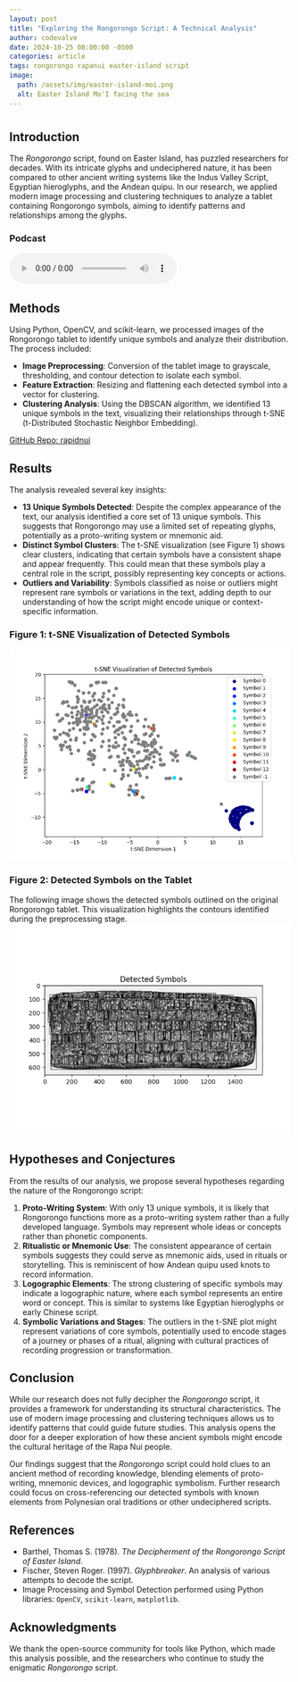 ```yaml
---
layout: post
title: "Exploring the Rongorongo Script: A Technical Analysis"
author: codevalve
date: 2024-10-25 08:00:00 -0500
categories: article
tags: rongorongo rapanui easter-island script
image:
  path: /assets/img/easter-island-moi.png
  alt: Easter Island Mo'I facing the sea
---
```

# 

## Introduction
The *Rongorongo* script, found on Easter Island, has puzzled researchers for decades. With its intricate glyphs and undeciphered nature, it has been compared to other ancient writing systems like the Indus Valley Script, Egyptian hieroglyphs, and the Andean quipu. In our research, we applied modern image processing and clustering techniques to analyze a tablet containing Rongorongo symbols, aiming to identify patterns and relationships among the glyphs.

### Podcast

<audio ref='podcast' src="https://codevalve.com/wp-content/uploads/2024/10/Codevalve-Podcast-RongoRongo.mp3" controls></audio>

## Methods
Using Python, OpenCV, and scikit-learn, we processed images of the Rongorongo tablet to identify unique symbols and analyze their distribution. The process included:
- **Image Preprocessing**: Conversion of the tablet image to grayscale, thresholding, and contour detection to isolate each symbol.
- **Feature Extraction**: Resizing and flattening each detected symbol into a vector for clustering.
- **Clustering Analysis**: Using the DBSCAN algorithm, we identified 13 unique symbols in the text, visualizing their relationships through t-SNE (t-Distributed Stochastic Neighbor Embedding).

[GitHub Repo: rapidnui](https://github.com/codevalve/rapidnui)

## Results
The analysis revealed several key insights:
- **13 Unique Symbols Detected**: Despite the complex appearance of the text, our analysis identified a core set of 13 unique symbols. This suggests that Rongorongo may use a limited set of repeating glyphs, potentially as a proto-writing system or mnemonic aid.
- **Distinct Symbol Clusters**: The t-SNE visualization (see Figure 1) shows clear clusters, indicating that certain symbols have a consistent shape and appear frequently. This could mean that these symbols play a central role in the script, possibly representing key concepts or actions.
- **Outliers and Variability**: Symbols classified as noise or outliers might represent rare symbols or variations in the text, adding depth to our understanding of how the script might encode unique or context-specific information.

### Figure 1: t-SNE Visualization of Detected Symbols
![t-SNE Visualization of Detected Symbols](/assets/img/t-SNE-Detected-Symbols.png)

### Figure 2: Detected Symbols on the Tablet
The following image shows the detected symbols outlined on the original Rongorongo tablet. This visualization highlights the contours identified during the preprocessing stage.
![Detected Symbols on Tablet](/assets/img/detected-symbols.png)

## Hypotheses and Conjectures
From the results of our analysis, we propose several hypotheses regarding the nature of the Rongorongo script:
1. **Proto-Writing System**: With only 13 unique symbols, it is likely that Rongorongo functions more as a proto-writing system rather than a fully developed language. Symbols may represent whole ideas or concepts rather than phonetic components.
2. **Ritualistic or Mnemonic Use**: The consistent appearance of certain symbols suggests they could serve as mnemonic aids, used in rituals or storytelling. This is reminiscent of how Andean quipu used knots to record information.
3. **Logographic Elements**: The strong clustering of specific symbols may indicate a logographic nature, where each symbol represents an entire word or concept. This is similar to systems like Egyptian hieroglyphs or early Chinese script.
4. **Symbolic Variations and Stages**: The outliers in the t-SNE plot might represent variations of core symbols, potentially used to encode stages of a journey or phases of a ritual, aligning with cultural practices of recording progression or transformation.

## Conclusion
While our research does not fully decipher the *Rongorongo* script, it provides a framework for understanding its structural characteristics. The use of modern image processing and clustering techniques allows us to identify patterns that could guide future studies. This analysis opens the door for a deeper exploration of how these ancient symbols might encode the cultural heritage of the Rapa Nui people.

Our findings suggest that the *Rongorongo* script could hold clues to an ancient method of recording knowledge, blending elements of proto-writing, mnemonic devices, and logographic symbolism. Further research could focus on cross-referencing our detected symbols with known elements from Polynesian oral traditions or other undeciphered scripts.

## References
- Barthel, Thomas S. (1978). *The Decipherment of the Rongorongo Script of Easter Island*. 
- Fischer, Steven Roger. (1997). *Glyphbreaker*. An analysis of various attempts to decode the script.
- Image Processing and Symbol Detection performed using Python libraries: `OpenCV`, `scikit-learn`, `matplotlib`.

## Acknowledgments
We thank the open-source community for tools like Python, which made this analysis possible, and the researchers who continue to study the enigmatic *Rongorongo* script.

